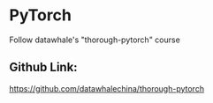 # PyTorch
Follow datawhale's "thorough-pytorch" course
## Github Link:
https://github.com/datawhalechina/thorough-pytorch
